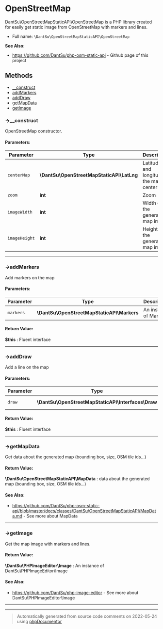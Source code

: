 
# OpenStreetMap

DantSu\OpenStreetMapStaticAPI\OpenStreetMap is a PHP library created for easily get static image from OpenStreetMap with markers and lines.



* Full name: `\DantSu\OpenStreetMapStaticAPI\OpenStreetMap`

**See Also:**

* https://github.com/DantSu/php-osm-static-api - Github page of this project



## Methods

- [__construct](#-__construct) 
- [addMarkers](#-addmarkers) 
- [addDraw](#-adddraw) 
- [getMapData](#-getmapdata) 
- [getImage](#-getimage) 

### ->__construct

OpenStreetMap constructor.








#### Parameters:

| Parameter | Type | Description |
|-----------|------|-------------|
| `centerMap` | **\DantSu\OpenStreetMapStaticAPI\LatLng** | Latitude and longitude of the map center |
| `zoom` | **int** | Zoom |
| `imageWidth` | **int** | Width of the generated map image |
| `imageHeight` | **int** | Height of the generated map image |




---
### ->addMarkers

Add markers on the map








#### Parameters:

| Parameter | Type | Description |
|-----------|------|-------------|
| `markers` | **\DantSu\OpenStreetMapStaticAPI\Markers** | An instance of Markers |


#### Return Value:

 **$this** : Fluent interface



---
### ->addDraw

Add a line on the map








#### Parameters:

| Parameter | Type | Description |
|-----------|------|-------------|
| `draw` | **\DantSu\OpenStreetMapStaticAPI\Interfaces\Draw** | An instance of Line |


#### Return Value:

 **$this** : Fluent interface



---
### ->getMapData

Get data about the generated map (bounding box, size, OSM tile ids...)









#### Return Value:

 **\DantSu\OpenStreetMapStaticAPI\MapData** : data about the generated map (bounding box, size, OSM tile ids...)


#### See Also:

* https://github.com/DantSu/php-osm-static-api/blob/master/docs/classes/DantSu/OpenStreetMapStaticAPI/MapData.md - See more about MapData

---
### ->getImage

Get the map image with markers and lines.









#### Return Value:

 **\DantSu\PHPImageEditor\Image** : An instance of DantSu\PHPImageEditor\Image


#### See Also:

* https://github.com/DantSu/php-image-editor - See more about DantSu\PHPImageEditor\Image

---


---
> Automatically generated from source code comments on 2022-05-24 using [phpDocumentor](http://www.phpdoc.org/)
